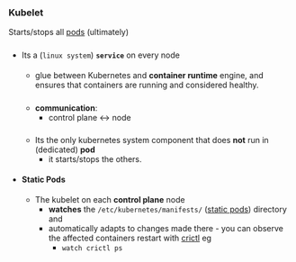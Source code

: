 ### Kubelet
Starts/stops all [pods](../../../../resource/pod/pod.md) (ultimately) 

#####
-  Its a  (`linux system`) <i class="fa-brands fa-linux"></i> **`service`**  on every node

    ####
    - glue between Kubernetes and **container runtime** engine, and ensures that containers are running and considered healthy.

    #####
    - <i class="fa-solid fa-network-wired"></i> **communication**: 
        - control plane <-> node

    ###
    - Its the only kubernetes system component that does **not** run in (dedicated) **pod** 
        -  it starts/stops the others.
   

    ####
- ####  Static Pods
    - The kubelet on each **control plane** node    
        - **watches** the  `/etc/kubernetes/manifests/` ([static pods](../pods/static/static_pods.md)) directory and 
        - automatically adapts to changes made there - you can observe the affected containers restart with [crictl](../../../../tool/crictl.md) eg
            - `watch crictl ps`
